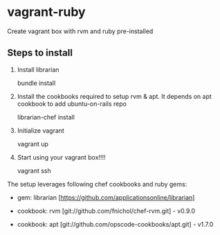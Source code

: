 vagrant-ruby
============

Create vagrant box with rvm and ruby pre-installed

Steps to install
----------------

1. Install librarian

    bundle install

2. Install the cookbooks required to setup rvm & apt. It depends on apt cookbook to add ubuntu-on-rails repo 

    librarian-chef install

3. Initialize vagrant
    
    vagrant up

4. Start using your vagrant box!!!!
	
    vagrant ssh



The setup leverages following chef cookbooks and ruby  gems:

* gem: librarian [https://github.com/applicationsonline/librarian]

* cookbook: rvm [git://github.com/fnichol/chef-rvm.git] -  v0.9.0

* cookbook: apt [git://github.com/opscode-cookbooks/apt.git] - v1.7.0

